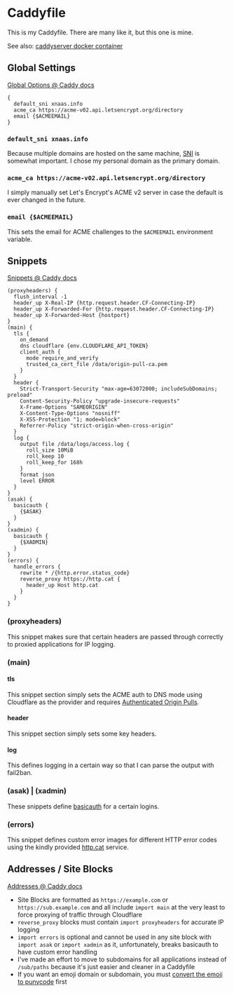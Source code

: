 # Caddyfile
This is my Caddyfile. There are many like it, but this one is mine.

See also: [caddyserver docker container](https://github.com/xnaas/caddy)

## Global Settings
[Global Options @ Caddy docs](https://caddyserver.com/docs/caddyfile/options#global-options)

```
{
  default_sni xnaas.info
  acme_ca https://acme-v02.api.letsencrypt.org/directory
  email {$ACMEEMAIL}
}
```

### `default_sni xnaas.info`
Because multiple domains are hosted on the same machine, [SNI](https://en.wikipedia.org/wiki/Server_Name_Indication) is somewhat important. I chose my personal domain as the primary domain.

### `acme_ca https://acme-v02.api.letsencrypt.org/directory`
I simply manually set Let's Encrypt's ACME v2 server in case the default is ever changed in the future.

### `email {$ACMEEMAIL}`
This sets the email for ACME challenges to the `$ACMEEMAIL` environment variable.

## Snippets
[Snippets @ Caddy docs](https://caddyserver.com/docs/caddyfile/concepts#snippets)

```
(proxyheaders) {
  flush_interval -1
  header_up X-Real-IP {http.request.header.CF-Connecting-IP}
  header_up X-Forwarded-For {http.request.header.CF-Connecting-IP}
  header_up X-Forwarded-Host {hostport}
}
(main) {
  tls {
    on_demand
    dns cloudflare {env.CLOUDFLARE_API_TOKEN}
    client_auth {
      mode require_and_verify
      trusted_ca_cert_file /data/origin-pull-ca.pem
    }
  }
  header {
    Strict-Transport-Security "max-age=63072000; includeSubDomains; preload"
    Content-Security-Policy "upgrade-insecure-requests"
    X-Frame-Options "SAMEORIGIN"
    X-Content-Type-Options "nosniff"
    X-XSS-Protection "1; mode=block"
    Referrer-Policy "strict-origin-when-cross-origin"
  }
  log {
    output file /data/logs/access.log {
      roll_size 10MiB
      roll_keep 10
      roll_keep_for 168h
    }
    format json
    level ERROR
  }
}
(asak) {
  basicauth {
    {$ASAK}
  }
}
(xadmin) {
  basicauth {
    {$XADMIN}
  }
}
(errors) {
  handle_errors {
    rewrite * /{http.error.status_code}
    reverse_proxy https://http.cat {
      header_up Host http.cat
    }
  }
}
```

### (proxyheaders)
This snippet makes sure that certain headers are passed through correctly to proxied applications for IP logging.

### (main)
#### tls
This snippet section simply sets the ACME auth to DNS mode using Cloudflare as the provider and requires [Authenticated Origin Pulls](https://support.cloudflare.com/hc/en-us/articles/204899617-Authenticated-Origin-Pulls).

#### header
This snippet section simply sets some key headers.

#### log
This defines logging in a certain way so that I can parse the output with fail2ban.

### (asak) | (xadmin)
These snippets define [basicauth](https://caddyserver.com/docs/caddyfile/directives/basicauth) for a certain logins.

### (errors)
This snippet defines custom error images for different HTTP error codes using the kindly provided [http.cat](https://http.cat) service.

## Addresses / Site Blocks
[Addresses @ Caddy docs](https://caddyserver.com/docs/caddyfile/concepts#addresses)

* Site Blocks are formatted as `https://example.com` or `https://sub.example.com` and all include `import main` at the very least to force proxying of traffic through Cloudflare
* `reverse_proxy` blocks must contain `import proxyheaders` for accurate IP logging
* `import errors` is optional and cannot be used in any site block with `import asak` or `import xadmin` as it, unfortunately, breaks basicauth to have custom error handling
* I've made an effort to move to subdomains for all applications instead of `/sub/paths` because it's just easier and cleaner in a Caddyfile
* If you want an emoji domain or subdomain, you must [convert the emoji to punycode](https://www.punycoder.com/) first
